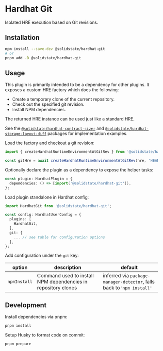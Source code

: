 # Hardhat Git

Isolated HRE execution based on Git revisions.

## Installation

```bash
npm install --save-dev @solidstate/hardhat-git
# or
pnpm add -D @solidstate/hardhat-git
```

## Usage

This plugin is primarily intended to be a dependency for other plugins. It exposes a custom HRE factory which does the following:

- Create a temporary clone of the current repository.
- Check out the specified git revision.
- Install NPM dependencies.

The returned HRE instance can be used just like a standard HRE.

See the [`@solidstate/hardhat-contract-sizer`](https://www.npmjs.com/package/@solidstate/hardhat-contract-sizer) and [`@solidstate/hardhat-storage-layout-diff`](https://www.npmjs.com/package/solidstate/hardhat-storage-layout-inspector) packages for implementation examples.

Load the factory and checkout a git revision:

```typescript
import { createHardhatRuntimeEnvironmentAtGitRev } from '@solidstate/hardhat-git';

const gitHre = await createHardhatRuntimeEnvironmentAtGitRev(hre, 'HEAD~1');
```

Optionally declare the plugin as a dependency to expose the helper tasks:

```typescript
const plugin: HardhatPlugin = {
  dependencies: () => [import('@solidstate/hardhat-git')),
};
```

Load plugin standalone in Hardhat config:

```typescript
import HardhatGit from '@solidstate/hardhat-git';

const config: HardhatUserConfig = {
  plugins: [
    HardhatGit,
  ],
  git: {
    ... // see table for configuration options
  },
};
```

Add configuration under the `git` key:

| option       | description                                                   | default                                                               |
| ------------ | ------------------------------------------------------------- | --------------------------------------------------------------------- |
| `npmInstall` | Command used to install NPM dependencies in repository clones | inferred via `package-manager-detector`, falls back to`'npm install'` |

## Development

Install dependencies via pnpm:

```bash
pnpm install
```

Setup Husky to format code on commit:

```bash
pnpm prepare
```
